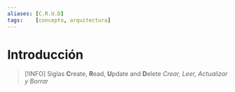 ```yaml
---
aliases: [C.R.U.D]
tags:    [concepto, arquitectura]
---
```


# Introducción
> [!INFO] Siglas
> **C**reate, **R**ead, **U**pdate and **D**elete
> *Crear, Leer, Actualizar y Borrar*

